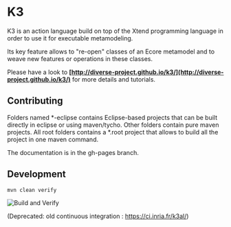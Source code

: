 K3
==

K3 is an action language build on top of the Xtend programming language in order to use it for executable metamodeling.

Its key feature allows to "re-open" classes of an Ecore metamodel and to weave new features or operations in these classes.

Please have a look to **[http://diverse-project.github.io/k3/](http://diverse-project.github.io/k3/)** for more details and tutorials.


Contributing
------------------------

Folders named *-eclipse contains Eclipse-based projects that can be built directly in eclipse or using maven/tycho.
Other folders contain pure maven projects.
All root folders contains a *.root project that allows to build all the project in one maven command.

The documentation is in the gh-pages branch.


Development
------------------------

```
mvn clean verify
```

![Build and Verify](https://github.com/diverse-project/k3/actions/workflows/verify.yml/badge.svg)


(Deprecated: old continuous integration : https://ci.inria.fr/k3al/)

